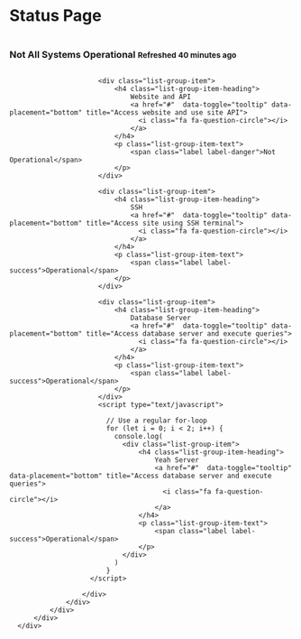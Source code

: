 <!DOCTYPE html>
<html>
<head>
<link href="//maxcdn.bootstrapcdn.com/bootstrap/3.3.0/css/bootstrap.min.css" rel="stylesheet" id="bootstrap-css">
<script src="//maxcdn.bootstrapcdn.com/bootstrap/3.3.0/js/bootstrap.min.js"></script>
<script src="//code.jquery.com/jquery-1.11.1.min.js"></script>
<!------ Include the above in your HEAD tag ---------->

<link href="//netdna.bootstrapcdn.com/font-awesome/4.0.3/css/font-awesome.min.css" rel="stylesheet" type="text/css" />
<link href="//bootswatch.com/yeti/bootstrap.min.css" rel="stylesheet" type="text/css" />

<script src="//code.jquery.com/jquery.min.js"></script>
<script src="//maxcdn.bootstrapcdn.com/bootstrap/3.3.2/js/bootstrap.min.js"></script>
</head>
<body>
  <div class="container">
      <div class="row">
        <div class="col-md-12">
          <h1>Status Page</h1>
        </div>
      </div>
      <div class="row clearfix">
          <div class="col-md-12 column">
              <div class="panel panel-warning">
                <div class="panel-heading">
                  <h3 class="panel-title">
                    Not All Systems Operational
                    <small class="pull-right">Refreshed 40 minutes ago</small>
                  </h3>
                </div>                
              </div>
              <div class="row clearfix">
                  <div class="col-md-12 column">
                      <div class="list-group">

                          <div class="list-group-item">
                              <h4 class="list-group-item-heading">
                                  Website and API
                                  <a href="#"  data-toggle="tooltip" data-placement="bottom" title="Access website and use site API">
                                    <i class="fa fa-question-circle"></i>
                                  </a>
                              </h4>
                              <p class="list-group-item-text">
                                  <span class="label label-danger">Not Operational</span>
                              </p>
                          </div>

                          <div class="list-group-item">
                              <h4 class="list-group-item-heading">
                                  SSH
                                  <a href="#"  data-toggle="tooltip" data-placement="bottom" title="Access site using SSH terminal">
                                    <i class="fa fa-question-circle"></i>
                                  </a>
                              </h4>
                              <p class="list-group-item-text">
                                  <span class="label label-success">Operational</span>
                              </p>
                          </div>

                          <div class="list-group-item">
                              <h4 class="list-group-item-heading">
                                  Database Server
                                  <a href="#"  data-toggle="tooltip" data-placement="bottom" title="Access database server and execute queries">
                                    <i class="fa fa-question-circle"></i>
                                  </a>
                              </h4>
                              <p class="list-group-item-text">
                                  <span class="label label-success">Operational</span>
                              </p>
                          </div>
                          <script type="text/javascript">

                            // Use a regular for-loop
                            for (let i = 0; i < 2; i++) {
                              console.log(
                                <div class="list-group-item">
                                    <h4 class="list-group-item-heading">
                                        Yeah Server
                                        <a href="#"  data-toggle="tooltip" data-placement="bottom" title="Access database server and execute queries">
                                          <i class="fa fa-question-circle"></i>
                                        </a>
                                    </h4>
                                    <p class="list-group-item-text">
                                        <span class="label label-success">Operational</span>
                                    </p>
                                </div>
                              )
                            }
                        </script>

                      </div>
                  </div>
              </div>
          </div>
      </div>
  </div>
  </body>
</html>
